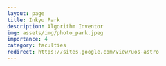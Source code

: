 ```yaml
---
layout: page
title: Inkyu Park
description: Algorithm Inventor
img: assets/img/photo_park.jpeg
importance: 4
category: faculties
redirect: https://sites.google.com/view/uos-astro
---
```

